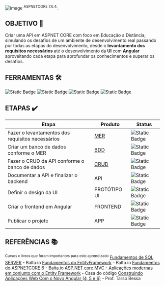  ![image](https://github.com/gabslealdev/SerPensante/assets/114974022/26b7c08d-2cb6-4252-be32-8f7078ca38ce)
<sup>ASPNETCORE 7.0.4.</sup>.
## OBJETIVO 🎯
Criar uma API em ASPNET CORE com foco em Educação a Distância, simulando os desafios de um ambiente de desenvolvimento real
passando por todas as etapas do desenvolvimento, desde o **levantamento dos requisitos necessários** até o desenvolvimento da **UI**
com **Angular** aproveitando cada etapa para aprofundar os conhecimentos e superar os desafios.

## FERRAMENTAS 🛠️
![Static Badge](https://img.shields.io/badge/SQLSERVER-blue)  ![Static Badge](https://img.shields.io/badge/ASPNETCORE-purple)  ![Static Badge](https://img.shields.io/badge/HTML-CSS-yellow)
 ![Static Badge](https://img.shields.io/badge/ANGULAR-red)

## ETAPAS ✔️
Etapa     | Produto | Status
--------- | ------ | ------
Fazer o levantamentos dos requisitos necessários| [MER](https://lucid.app/lucidchart/ec7844d5-7e9f-41d0-9db9-c75ba1683055/edit?viewport_loc=-403%2C201%2C2694%2C1119%2C0_0&invitationId=inv_835ce45c-f071-41a2-8a15-11cb6a4e24fe) | ![Static Badge](https://img.shields.io/badge/OK-green)  
Criar um banco de dados conforme o MER | [BDD](https://github.com/gabslealdev/SerPensante/blob/main/Script/serpensante.sql)  | ![Static Badge](https://img.shields.io/badge/OK-green) 
Fazer o CRUD da API conforme o banco de dados | [CRUD](https://github.com/gabslealdev/SerPensante/tree/main/SerPensanteApi/Controllers) | ![Static Badge](https://img.shields.io/badge/OK-green)
Documentar a API e finalizar o backend | API | ![Static Badge](https://img.shields.io/badge/ONPROGRESS-yellow)
Definir o design da UI | PROTÓTIPO UI | ![Static Badge](https://img.shields.io/badge/ONPROGRESS-yellow)
Criar o frontend em Angular | FRONTEND | ![Static Badge](https://img.shields.io/badge/NO-red)
Publicar o projeto | APP | ![Static Badge](https://img.shields.io/badge/NO-red)

## REFERÊNCIAS 📚
<sup>Cursos e livros que foram importantes para este aprendizado</sup>
[Fundamentos de SQL SERVER](https://balta.io/player/assistir/cae580e7-d215-4d08-9414-fe988713cc97) - Balta.io
[Fundamentos do EntityFramework](https://balta.io/player/assistir/dbb3fad9-8c65-4509-929f-b5fbb2622e8e) - Balta.io
[Fundamentos do ASPNETCORE 6](https://balta.io/player/assistir/8407be55-4137-48ae-baf5-470eef47a297) - Balta.io
[ASP.NET core MVC - Aplicações modernas em conjunto com o Entity Framework](https://www.casadocodigo.com.br/products/livro-aspnet-core-mvc#:~:text=Conte%C3%BAdo,em%20Windows%2C%20Mac%20e%20Linux.) - Casa do código
[Construindo Aplicações Web Com o Novo Angular (4, 5 e 6)](https://www.udemy.com/course/angular-pt/learn/lecture/7032632#overview) - Prof. Tarso Bessa

